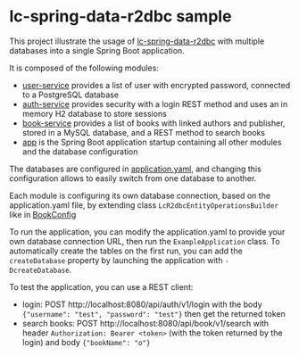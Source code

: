 # lc-spring-data-r2dbc sample

This project illustrate the usage of [lc-spring-data-r2dbc](https://github.com/lecousin/lc-spring-data-r2dbc) with multiple databases into a single Spring Boot application.

It is composed of the following modules:
 - [user-service](https://github.com/lecousin/lc-spring-data-r2dbc-sample/tree/master/user-service) provides a list of user with encrypted password, connected to a PostgreSQL database
 - [auth-service](https://github.com/lecousin/lc-spring-data-r2dbc-sample/tree/master/auth-service) provides security with a login REST method and uses an in memory H2 database to store sessions
 - [book-service](https://github.com/lecousin/lc-spring-data-r2dbc-sample/tree/master/book-service) provides a list of books with linked authors and publisher, stored in a MySQL database, and a REST method to search books
 - [app](https://github.com/lecousin/lc-spring-data-r2dbc-sample/tree/master/app) is the Spring Boot application startup containing all other modules and the database configuration
 
The databases are configured in [application.yaml](https://github.com/lecousin/lc-spring-data-r2dbc-sample/tree/master/app/src/main/resources/application.yaml), and changing this configuration allows to easily switch from one database to another.

Each module is configuring its own database connection, based on the application.yaml file, by extending class `LcR2dbcEntityOperationsBuilder` like in [BookConfig](https://github.com/lecousin/lc-spring-data-r2dbc-sample/tree/master/book-service/src/main/java/com/example/book/config/BookConfig.java)

To run the application, you can modify the application.yaml to provide your own database connection URL, then run the `ExampleApplication` class. To automatically create the tables on the first run, you can add the `createDatabase` property by launching the application with `-DcreateDatabase`.

To test the application, you can use a REST client:
 - login: POST http://localhost:8080/api/auth/v1/login with the body `{"username": "test", "password": "test"}` then get the returned token
 - search books: POST http://localhost:8080/api/book/v1/search with header `Authorization: Bearer <token>` (with the token returned by the login) and body `{"bookName": "o"}`

